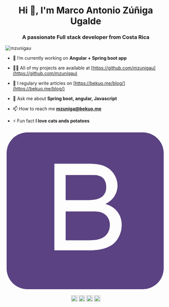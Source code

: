 <h1 align="center">Hi 👋, I'm Marco Antonio Zúñiga Ugalde</h1>
<h3 align="center">A passionate Full stack developer from Costa Rica</h3>
<p align="left"> <img src="https://komarev.com/ghpvc/?username=mzunigau" alt="mzunigau" /> </p>
<link rel="stylesheet" href="https://cdn.jsdelivr.net/gh/konpa/devicon@master/devicon.min.css">

- 🔭 I’m currently working on **Angular + Spring boot app**

- 👨‍💻 All of my projects are available at [https://github.com/mzunigau](https://github.com/mzunigau)

- 📝 I regulary write articles on [https://bekuo.me/blog/](https://bekuo.me/blog/)

- 💬 Ask me about **Spring boot, angular, Javascript**

- 📫 How to reach me **mzuniga@bekuo.me**

- ⚡ Fun fact **I love cats ands potatoes**

<p align="left">
<i class="devicon-bootstrap-plain"></i>
  <svg viewBox="0 0 128 128">
<path fill="#5B4282" d="M75.701 65.603c-2.334-.768-5.694-.603-10.08-.603h-17.621v23h18.844c2.944 0 5.012-.315 6.203-.535 2.099-.376 3.854-1.104 5.264-1.982 1.409-.876 2.568-2.205 3.478-3.881.908-1.676 1.363-3.637 1.363-5.83 0-2.568-.658-4.54-1.975-6.436-1.316-1.896-3.141-2.965-5.476-3.733zM73.282 55.087c2.317-.688 4.064-1.89 5.239-3.487 1.176-1.598 1.763-3.631 1.763-6.044 0-2.286-.549-4.314-1.646-6.054s-2.662-2.413-4.699-3.056c-2.037-.641-5.53-.446-10.48-.446h-15.459v20h16.587c4.042 0 6.939-.38 8.695-.913zM126 18.625c0-9.182-7.443-16.625-16.625-16.625h-91.75c-9.182 0-16.625 7.443-16.625 16.625v91.75c0 9.182 7.443 16.625 16.625 16.625h91.75c9.182 0 16.625-7.443 16.625-16.625v-91.75zm-35.447 66.12c-1.362 2.773-3.047 4.911-5.052 6.415-2.006 1.504-4.521 2.78-7.544 3.548-3.022.769-6.728 1.292-11.113 1.292h-27.844v-69h27.42c5.264 0 9.485.609 12.665 2.002 3.181 1.395 5.671 3.497 7.474 6.395 1.801 2.898 2.702 5.907 2.702 9.071 0 2.945-.8 5.708-2.397 8.308-1.598 2.602-4.011 4.694-7.237 6.292 4.166 1.222 7.37 3.304 9.61 6.248 2.24 2.945 3.36 6.422 3.36 10.432 0 3.227-.681 6.225-2.044 8.997z"></path>
</svg>
</p><p align="center">
<a href="https://twitter.com/marco40669826" target="blank"><img align="center" src="https://cdn.jsdelivr.net/npm/simple-icons@3.0.1/icons/twitter.svg" alt="marco40669826" height="20" width="20" /></a>
<a href="https://linkedin.com/in/marco-zúñiga-ugalde" target="blank"><img align="center" src="https://cdn.jsdelivr.net/npm/simple-icons@3.0.1/icons/linkedin.svg" alt="marco-zúñiga-ugalde" height="20" width="20" /></a>
<a href="https://fb.com/bekuo.me" target="blank"><img align="center" src="https://cdn.jsdelivr.net/npm/simple-icons@3.0.1/icons/facebook.svg" alt="bekuo.me" height="20" width="20" /></a>
<a href="https://www.behance.net/bekuo" target="blank"><img align="center" src="https://cdn.jsdelivr.net/npm/simple-icons@3.0.1/icons/behance.svg" alt="bekuo" height="20" width="20" /></a>
</p>
